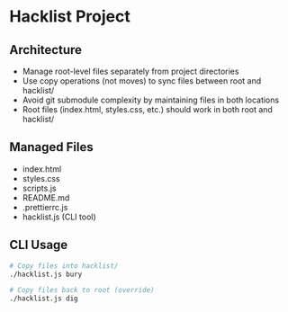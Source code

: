 # Hacklist Project

## Architecture
- Manage root-level files separately from project directories
- Use copy operations (not moves) to sync files between root and hacklist/
- Avoid git submodule complexity by maintaining files in both locations
- Root files (index.html, styles.css, etc.) should work in both root and hacklist/

## Managed Files
- index.html
- styles.css
- scripts.js
- README.md
- .prettierrc.js
- hacklist.js (CLI tool)

## CLI Usage
```bash
# Copy files into hacklist/
./hacklist.js bury

# Copy files back to root (override)
./hacklist.js dig
```
